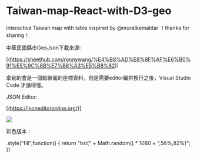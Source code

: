 # Taiwan-map-React-with-D3-geo
interactive Taiwan map with table
inspired by @muratkemaldar ！thanks for sharing！

中華民國縣市GeoJson下載來源:

[(https://sheethub.com/ronnywang/%E4%B8%AD%E8%8F%AF%E6%B0%91%E5%9C%8B%E7%B8%A3%E5%B8%82)]

拿到的會是一個點線面的座標資料，但是需要editor編排換行之後，Visual Studio Code 才讀得懂。

JSON Editor:

[(https://jsoneditoronline.org/)]

<img src="https://user-images.githubusercontent.com/66729413/91699528-00943480-eba7-11ea-8ff5-cf4728310175.PNG"></img>

彩色版本：

 .style("fill",function() {
        return "hsl(" + Math.random() * 1080 + ",56%,82%)";
        })

